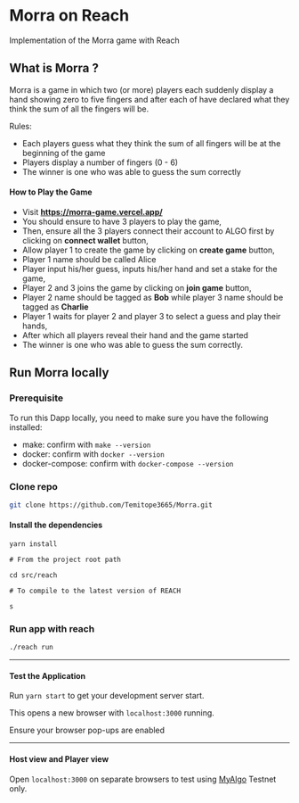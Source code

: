 # Morra on Reach
Implementation of the Morra game with Reach

## What is Morra ?
Morra is a game in which two (or more) players each suddenly display a hand showing zero to five fingers and after each of have declared what they think the sum of all the fingers will be.

Rules:
- Each players guess what they think the sum of all fingers will be at the beginning of the game
- Players display a number of fingers (0 - 6)
- The winner is one who was able to guess the sum correctly

#### How to Play the Game
- Visit **https://morra-game.vercel.app/**
- You should ensure to have 3 players to play the game,
- Then, ensure all the 3 players connect their account to ALGO first by clicking on **connect wallet** button,
- Allow player 1 to create the game by clicking on **create game** button,
- Player 1 name should be called Alice
- Player input his/her guess, inputs his/her hand and set a stake for the game,
- Player 2 and 3 joins the game by clicking on **join game** button,
- Player 2 name should be tagged as **Bob** while player 3 name should be tagged as **Charlie**
- Player 1 waits for player 2 and player 3 to select a guess and play their hands,
- After which all players reveal their hand and the game started
- The winner is one who was able to guess the sum correctly.

## Run Morra locally

### Prerequisite
To run this Dapp locally, you need to make sure you have the following installed:
- make: confirm with `make --version`
- docker: confirm with `docker --version`
- docker-compose: confirm with `docker-compose --version`


### Clone repo
```bash
git clone https://github.com/Temitope3665/Morra.git
```

#### Install the dependencies

```
yarn install

# From the project root path

cd src/reach

# To compile to the latest version of REACH

s
```

### Run app with reach
```bash
./reach run
```

---

#### Test the Application


Run `yarn start` to get your development server start.

This opens a new browser with `localhost:3000` running.

Ensure your browser pop-ups are enabled

---

#### Host view and Player view

Open `localhost:3000` on separate browsers to test using [MyAlgo](https://wallet.myalgo.com/) Testnet only.
